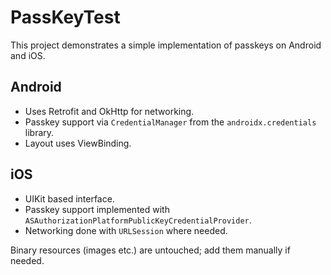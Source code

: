 # PassKeyTest

This project demonstrates a simple implementation of passkeys on Android and iOS.

## Android
- Uses Retrofit and OkHttp for networking.
- Passkey support via `CredentialManager` from the `androidx.credentials` library.
- Layout uses ViewBinding.

## iOS
- UIKit based interface.
- Passkey support implemented with `ASAuthorizationPlatformPublicKeyCredentialProvider`.
- Networking done with `URLSession` where needed.

Binary resources (images etc.) are untouched; add them manually if needed.

